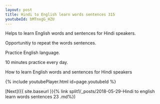 ```yaml
---
layout: post
title: Hindi to English learn words sentences 315 
youtubeId: bMTnxgG_HZU
---
```

 
 
Helps to learn English words and sentences for Hindi speakers.

Opportunitiy to repeat the words sentences. 

Practice English language. 
 
10 minutes practice every day. 
 
How to learn English words and sentences for Hindi speakers 
 
{% include youtubePlayer.html id=page.youtubeId %}
 
 
[Next]({{ site.baseurl }}{% link  split1/_posts/2018-05-29-Hindi to english learn words sentences 23 .md%})
 

